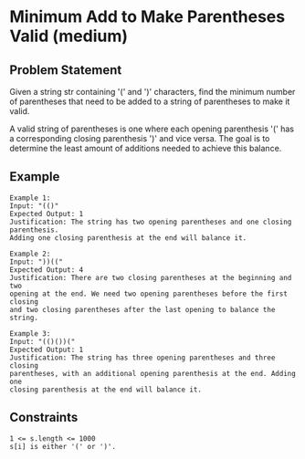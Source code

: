 # Minimum Add to Make Parentheses Valid (medium)

## Problem Statement

Given a string str containing '(' and ')' characters, find the minimum number of
parentheses that need to be added to a string of parentheses to make it valid.

A valid string of parentheses is one where each opening parenthesis '(' has a
corresponding closing parenthesis ')' and vice versa. The goal is to determine
the least amount of additions needed to achieve this balance.

## Example

```text
Example 1:
Input: "(()"
Expected Output: 1
Justification: The string has two opening parentheses and one closing parenthesis.
Adding one closing parenthesis at the end will balance it.

Example 2:
Input: "))(("
Expected Output: 4
Justification: There are two closing parentheses at the beginning and two
opening at the end. We need two opening parentheses before the first closing
and two closing parentheses after the last opening to balance the string.

Example 3:
Input: "(()())("
Expected Output: 1
Justification: The string has three opening parentheses and three closing
parentheses, with an additional opening parenthesis at the end. Adding one
closing parenthesis at the end will balance it.
```

## Constraints

```text
1 <= s.length <= 1000
s[i] is either '(' or ')'.
```
